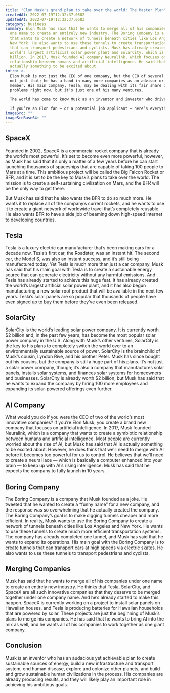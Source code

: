 ```yaml
---
title: "Elon Musk's grand plan to take over the world: The Master Plan"
createdAt: 2022-07-19T12:32:37.058Z
updatedAt: 2022-07-19T12:32:37.058Z
category: business
summary: Elon Musk has said that he wants to merge all of his companies under
  one name to create an entirely new industry. The Boring Company is a company
  that wants to create a network of tunnels beneath cities like Los Angeles and
  New York. He also wants to use these tunnels to create transportation systems
  that can transport pedestrians and cyclists. Musk has already created the
  world’s largest artificial solar power plant and SolarCity, which is worth $2
  billion. In 2017, Musk founded AI company Neuralink, which focuses on the
  relationship between humans and artificial intelligence. He said that AI is
  actually something to be excited about.
intro: >-
  Elon Musk is not just the CEO of one company, but the CEO of several. And
  not just that; he has a hand in many more companies as an advisor or board
  member. His main company, Tesla, may be dealing with its fair share of
  problems right now, but it’s just one of his many ventures. 

  The world has come to know Musk as an inventor and investor who drives forward the future with ideas such as electric cars and Hyperloop trains. In fact, you may already be familiar with his other companies if you follow him on Twitter or Instagram. He’s also been hailed as a new version of Steve Jobs for his work overseeing so many different projects at once.

  If you’re an Elon fan — or a potential job applicant — here’s everything you need to know about his companies and plans for the future:
imageSrc: ""
imageSrcBase64: ""
---
```


## SpaceX

Founded in 2002, SpaceX is a commercial rocket company that is already the world’s most powerful. It’s set to become even more powerful, however, as Musk has said that it’s only a matter of a few years before he can start launching thousands of spaceships that are capable of taking 100 people to Mars at a time.
This ambitious project will be called the Big Falcon Rocket or BFR, and it is set to be the key to Musk’s plans to take over the world. The mission is to create a self-sustaining civilization on Mars, and the BFR will be the only way to get there.

But Musk has said that he also wants the BFR to do so much more. He wants it to replace all of the company’s current rockets, and he wants to use it to create a giant network of worldwide travel that’s completely reusable. He also wants BFR to have a side job of beaming down high-speed internet to developing countries.

## Tesla

Tesla is a luxury electric car manufacturer that’s been making cars for a decade now. Tesla’s first car, the Roadster, was an instant hit. The second car, the Model S, was also an instant success, and it’s still being manufactured today.
Yet Tesla is much more than just a car company. Musk has said that his main goal with Tesla is to create a sustainable energy source that can generate electricity without any harmful emissions.
And Tesla has already started to achieve this huge feat. It has already created the world’s largest artificial solar power plant, and it has also begun manufacturing a new solar roof product that will be available in the next few years. Tesla’s solar panels are so popular that thousands of people have even signed up to buy them before they’ve even been released.

## SolarCity

SolarCity is the world’s leading solar power company. It is currently worth $2 billion and, in the past few years, has become the most popular solar power company in the U.S.
Along with Musk’s other ventures, SolarCity is the key to his plans to completely switch the world over to an environmentally sustainable source of power.
SolarCity is the brainchild of Musk’s cousin, Lyndon Rive, and his brother Peter. Musk has since bought out his cousins, but the company is still a huge part of his plans. It’s not just a solar power company, though; it’s also a company that manufactures solar panels, installs solar systems, and finances solar systems for homeowners and businesses. SolarCity is already worth $2 billion, but Musk has said that he wants to expand the company by hiring 100 more employees and expanding its solar-powered offerings even further.

## AI Company

What would you do if you were the CEO of two of the world’s most innovative companies? If you’re Elon Musk, you create a brand new company that focuses on artificial intelligence.
In 2017, Musk founded Neuralink, which is a company that wants to create a symbiotic relationship between humans and artificial intelligence. Most people are currently worried about the rise of AI, but Musk has said that AI is actually something to be excited about.
However, he does think that we’ll need to merge with AI before it becomes too powerful for us to control. He believes that we’ll need to create a neural lace — which is basically a computer enhanced into your brain — to keep up with AI’s rising intelligence. Musk has said that he expects the company to fully launch in 10 years.

## Boring Company

The Boring Company is a company that Musk founded as a joke. He tweeted that he wanted to create a “funny name” for a new company, and the response was so overwhelming that he actually created the company. The Boring Company’s goal is to make digging tunnels cheaper and more efficient.
In reality, Musk wants to use the Boring Company to create a network of tunnels beneath cities like Los Angeles and New York. He wants to use these tunnels to create much more efficient transportation systems. The company has already completed one tunnel, and Musk has said that he wants to expand its operations.
His main goal with the Boring Company is to create tunnels that can transport cars at high speeds via electric skates. He also wants to use these tunnels to transport pedestrians and cyclists.

## Merging Companies

Musk has said that he wants to merge all of his companies under one name to create an entirely new industry. He thinks that Tesla, SolarCity, and SpaceX are all such innovative companies that they deserve to be merged together under one company name.
And he’s already started to make this happen. SpaceX is currently working on a project to install solar panels on Hawaiian houses, and Tesla is producing batteries for Hawaiian households that are powered by solar.
These projects are just the beginning of Musk’s plans to merge his companies. He has said that he wants to bring AI into the mix as well, and he wants all of his companies to work together as one giant company.

## Conclusion

Musk is an inventor who has an audacious yet achievable plan to create sustainable sources of energy, build a new infrastructure and transport system, end human disease, explore and colonize other planets, and build and grow sustainable human civilizations in the process. His companies are already producing results, and they will likely play an important role in achieving his ambitious goals.
